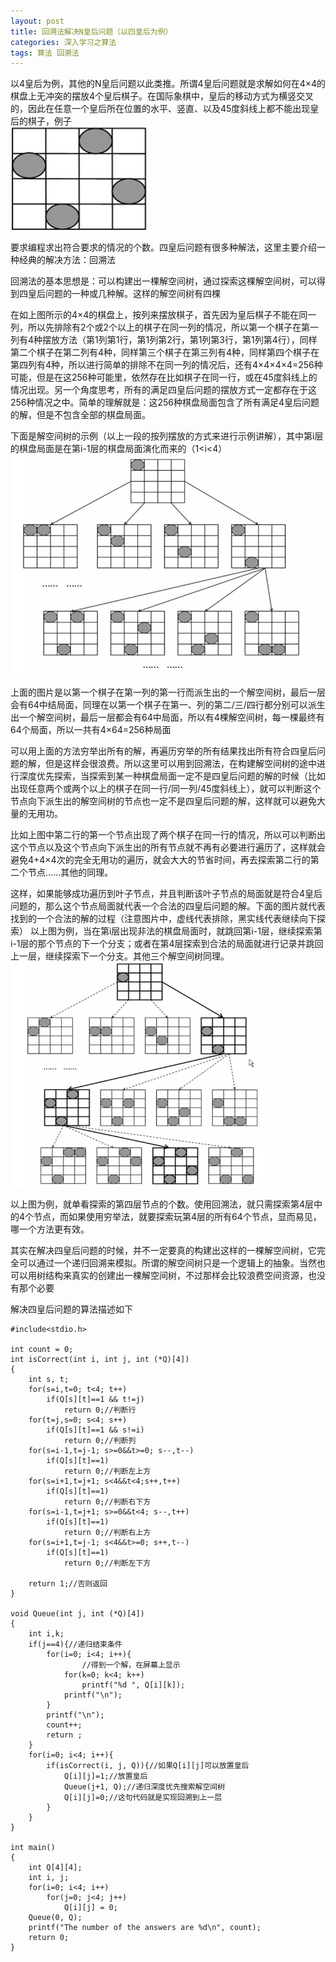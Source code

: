 ```yaml
---
layout: post
title: 回溯法解决N皇后问题（以四皇后为例）
categories: 深入学习之算法
tags: 算法 回溯法
---
```



以4皇后为例，其他的N皇后问题以此类推。所谓4皇后问题就是求解如何在4×4的棋盘上无冲突的摆放4个皇后棋子。在国际象棋中，皇后的移动方式为横竖交叉的，因此在任意一个皇后所在位置的水平、竖直、以及45度斜线上都不能出现皇后的棋子，例子  
![img](../media/image/2015-03-03/four-queue-1.png)

要求编程求出符合要求的情况的个数。四皇后问题有很多种解法，这里主要介绍一种经典的解决方法：回溯法

回溯法的基本思想是：可以构建出一棵解空间树，通过探索这棵解空间树，可以得到四皇后问题的一种或几种解。这样的解空间树有四棵

在如上图所示的4×4的棋盘上，按列来摆放棋子，首先因为皇后棋子不能在同一列，所以先排除有2个或2个以上的棋子在同一列的情况，所以第一个棋子在第一列有4种摆放方法（第1列第1行，第1列第2行，第1列第3行，第1列第4行），同样第二个棋子在第二列有4种，同样第三个棋子在第三列有4种，同样第四个棋子在第四列有4种，所以进行简单的排除不在同一列的情况后，还有4×4×4×4=256种可能，但是在这256种可能里，依然存在比如棋子在同一行，或在45度斜线上的情况出现。另一个角度思考，所有的满足四皇后问题的摆放方式一定都存在于这256种情况之中。简单的理解就是：这256种棋盘局面包含了所有满足4皇后问题的解，但是不包含全部的棋盘局面。

下面是解空间树的示例（以上一段的按列摆放的方式来进行示例讲解），其中第i层的棋盘局面是在第i-1层的棋盘局面演化而来的（1<i<4）  
![img](../media/image/2015-03-03/four-queue-2.png)
    
上面的图片是以第一个棋子在第一列的第一行而派生出的一个解空间树，最后一层会有64中结局面，同理在以第一个棋子在第一、列的第二/三/四行都分别可以派生出一个解空间树，最后一层都会有64中局面，所以有4棵解空间树，每一棵最终有64个局面，所以一共有4×64=256种局面

可以用上面的方法穷举出所有的解，再遍历穷举的所有结果找出所有符合四皇后问题的解，但是这样会很浪费。所以这里可以用到回溯法，在构建解空间树的途中进行深度优先探索，当探索到某一种棋盘局面一定不是四皇后问题的解的时候（比如出现任意两个或两个以上的棋子在同一行/同一列/45度斜线上），就可以判断这个节点向下派生出的解空间树的节点也一定不是四皇后问题的解，这样就可以避免大量的无用功。

比如上图中第二行的第一个节点出现了两个棋子在同一行的情况，所以可以判断出这个节点以及这个节点向下派生出的所有节点就不再有必要进行遍历了，这样就会避免4+4×4次的完全无用功的遍历，就会大大的节省时间，再去探索第二行的第二个节点……其他的同理。

这样，如果能够成功遍历到叶子节点，并且判断该叶子节点的局面就是符合4皇后问题的，那么这个节点局面就代表一个合法的四皇后问题的解。下面的图片就代表找到的一个合法的解的过程（注意图片中，虚线代表排除，黑实线代表继续向下探索）     以上图为例，当在第i层出现非法的棋盘局面时，就跳回第i-1层，继续探索第i-1层的那个节点的下一个分支；或者在第4层探索到合法的局面就进行记录并跳回上一层，继续探索下一个分支。其他三个解空间树同理。 
![img](../media/image/2015-03-03/four-queue-3.png)

以上图为例，就单看探索的第四层节点的个数。使用回溯法，就只需探索第4层中的4个节点，而如果使用穷举法，就要探索玩第4层的所有64个节点，显而易见，哪一个方法更有效。

其实在解决四皇后问题的时候，并不一定要真的构建出这样的一棵解空间树，它完全可以通过一个递归回溯来模拟。所谓的解空间树只是一个逻辑上的抽象。当然也可以用树结构来真实的创建出一棵解空间树，不过那样会比较浪费空间资源，也没有那个必要

解决四皇后问题的算法描述如下

    #include<stdio.h>
    
    int count = 0;
    int isCorrect(int i, int j, int (*Q)[4])
    {
    	int s, t;
    	for(s=i,t=0; t<4; t++)
    		if(Q[s][t]==1 && t!=j)
    			return 0;//判断行
    	for(t=j,s=0; s<4; s++)
    		if(Q[s][t]==1 && s!=i)
    			return 0;//判断列
    	for(s=i-1,t=j-1; s>=0&&t>=0; s--,t--)
    		if(Q[s][t]==1)
    			return 0;//判断左上方
    	for(s=i+1,t=j+1; s<4&&t<4;s++,t++)
    		if(Q[s][t]==1)
    			return 0;//判断右下方
    	for(s=i-1,t=j+1; s>=0&&t<4; s--,t++)
    		if(Q[s][t]==1)
    			return 0;//判断右上方
    	for(s=i+1,t=j-1; s<4&&t>=0; s++,t--)
    		if(Q[s][t]==1)
    			return 0;//判断左下方
    
    	return 1;//否则返回
    }
    
    void Queue(int j, int (*Q)[4])
    {
    	int i,k;
    	if(j==4){//递归结束条件
    		for(i=0; i<4; i++){
                    //得到一个解，在屏幕上显示
    			for(k=0; k<4; k++)
    				printf("%d ", Q[i][k]);
    			printf("\n");
    		}
    		printf("\n");
    		count++;
    		return ;
    	}
    	for(i=0; i<4; i++){
    		if(isCorrect(i, j, Q)){//如果Q[i][j]可以放置皇后
    			Q[i][j]=1;//放置皇后
    			Queue(j+1, Q);//递归深度优先搜索解空间树
    			Q[i][j]=0;//这句代码就是实现回溯到上一层
    		}
    	}
    }
    
    int main()
    {
    	int Q[4][4];
    	int i, j;
    	for(i=0; i<4; i++)
    		for(j=0; j<4; j++)
    			Q[i][j] = 0;
    	Queue(0, Q);
    	printf("The number of the answers are %d\n", count);
    	return 0;
    }
